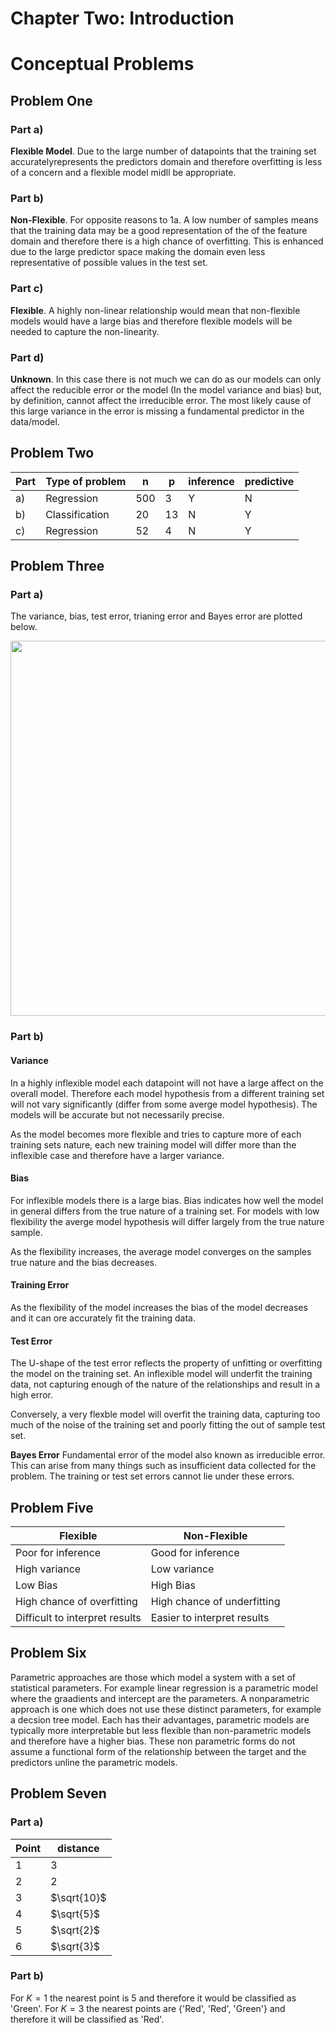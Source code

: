 # Chapter Two: Introduction
# Conceptual Problems

## Problem One
### Part a)
**Flexible Model**. Due to the large number of datapoints that the training set accuratelyrepresents the predictors domain and therefore  overfitting is less of a concern and a flexible model midll be appropriate.

### Part b)
**Non-Flexible**. For opposite reasons to 1a. A low number of samples means that the training data may be a good representation of the of the feature domain and therefore there is a high chance of overfitting. This is enhanced due to the large predictor space making the domain even less representative of possible values in the test set.

### Part c)
**Flexible**. A highly non-linear relationship would mean that non-flexible models would have a large bias and therefore flexible models will be needed to capture the non-linearity.

### Part d)
**Unknown**. In this case there is not much we can do as our models can only affect the reducible error or the model (In the model variance and bias) but, by definition, cannot affect the irreducible error. The most likely cause of this large variance in the error is missing a fundamental predictor in the data/model.

## Problem Two

| Part | Type of problem | n | p | inference | predictive |
|-----|-----------------|---|---|-----------|------------|
| a)  | Regression      |500| 3 |     Y     |     N      |
| b)  | Classification  |20 | 13|     N     |     Y      |
| c)  | Regression      |52 | 4 |     N     |     Y      |


## Problem Three
### Part a)
The variance, bias, test error, trianing error and Bayes error are plotted below.

<img src='../Images/Chapter2/flexibility_plots.png' width='600'>

### Part b)
#### Variance
In a highly inflexible model each datapoint will not have a large affect on the overall model. Therefore each model hypothesis from a different training set will not vary significantly (differ from some averge model hypothesis). The models will be accurate but not necessarily precise.

As the model becomes more flexible and tries to capture more of each training sets nature, each new training model will differ more than the inflexible case and therefore have a larger variance.

#### Bias
For inflexible models there is a large bias. Bias indicates how well the model in general differs from the true nature of a training set. For models with low flexibility the averge model hypothesis will differ largely from the true nature sample.

As the flexibility increases, the average model converges on the samples true nature and the bias decreases.

#### Training Error
As the flexibility of the model increases the bias of the model decreases and it can ore accurately fit the training data.

#### Test Error
The U-shape of the test error reflects the property of unfitting or overfitting the model on the training set. An inflexible model will underfit the training data, not capturing enough of the nature of the relationships and result in a high error.

Conversely, a very flexble model will overfit the training data, capturing too much of the noise of the training set and poorly fitting the out of sample test set.

**Bayes Error**
Fundamental error of the model also known as irreducible error. This can arise from many things such as insufficient data collected for the problem. The training or test set errors cannot lie under these errors.

## Problem Five

| Flexible                       |       Non-Flexible         |
|--------------------------------|----------------------------|
| Poor for inference             | Good for inference         |
| High variance                  | Low variance               |
| Low Bias                       | High Bias                  |
| High chance of overfitting     | High chance of underfitting|
| Difficult to interpret results | Easier to interpret results|


## Problem Six

Parametric approaches are those which model a system with a set of statistical parameters. For example linear regression is a parametric model where the graadients and intercept are the parameters. A nonparametric approach is one which does not use these distinct parameters, for example a decsion tree model. Each has their advantages, parametric models are typically more interpretable but less flexible than non-parametric models and therefore have a higher bias. These non parametric forms do not assume a functional form of the relationship between the target and the predictors unline the parametric models.

## Problem Seven
### Part a)

| Point | distance    |
|-------|-------------|
| 1     | 3           |
| 2     | 2           |
| 3     | $\sqrt{10}$ |
| 4     | $\sqrt{5}$  |
| 5     | $\sqrt{2}$  |
| 6     | $\sqrt{3}$  |

### Part b)
For $K=1$ the nearest point is 5 and therefore it would be classified as 'Green'.
For $K=3$ the nearest points are {'Red', 'Red', 'Green'} and therefore it will be classified as 'Red'.
